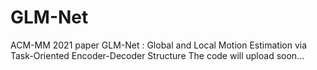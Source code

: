# GLM-Net
ACM-MM 2021 paper GLM-Net : Global and Local Motion Estimation via Task-Oriented Encoder-Decoder Structure
The code will upload soon...
